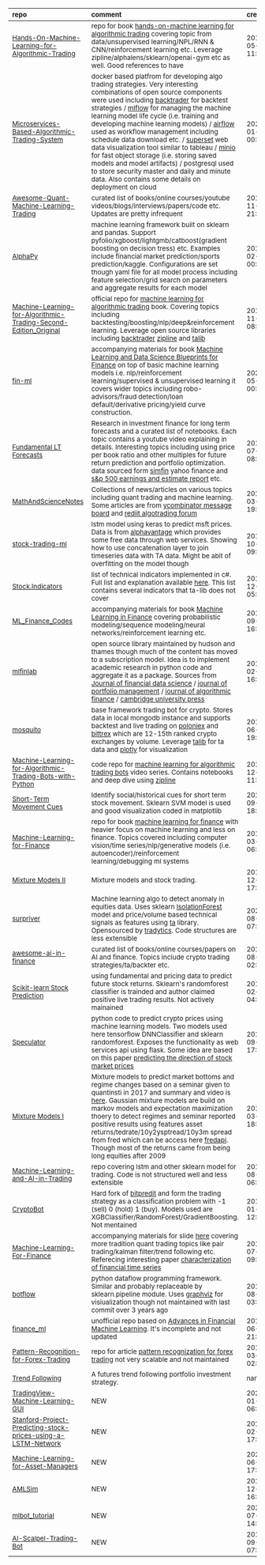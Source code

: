 | <sub>repo</sub>                                                                                                                                                                    | <sub>comment</sub>                                                                                                                                                                                                                                                                                                                                                                                                                                                                                                                                                                                                                                                                                                                                                                                | <sub>created_at</sub>          | <sub>last_commit</sub>         | <sub>star_count</sub>   | <sub>repo_status</sub>              | <sub>rating</sub>   |
|:-----------------------------------------------------------------------------------------------------------------------------------------------------------------------------------|:--------------------------------------------------------------------------------------------------------------------------------------------------------------------------------------------------------------------------------------------------------------------------------------------------------------------------------------------------------------------------------------------------------------------------------------------------------------------------------------------------------------------------------------------------------------------------------------------------------------------------------------------------------------------------------------------------------------------------------------------------------------------------------------------------|:-------------------------------|:-------------------------------|:------------------------|:------------------------------------|:--------------------|
| <sub>[Hands-On-Machine-Learning-for-Algorithmic-Trading](https://github.com/PacktPublishing/Hands-On-Machine-Learning-for-Algorithmic-Trading)</sub>                               | <sub>repo for book [hands-on-machine learning for algorithmic trading](https://www.packtpub.com/product/hands-on-machine-learning-for-algorithmic-trading/9781789346411) covering topic from data/unsupervised learning/NPL/RNN & CNN/reinforcement learning etc. Leverage zipline/alphalens/sklearn/openai-gym etc as well. Good references to have</sub>                                                                                                                                                                                                                                                                                                                                                                                                                                        | <sub>2019-05-07 11:04:25</sub> | <sub>2021-01-19 07:51:00</sub> | <sub>760.0</sub>        | <sub>:heavy_check_mark:</sub>       | <sub>:star:x5</sub> |
| <sub>[Microservices-Based-Algorithmic-Trading-System](https://github.com/saeed349/Microservices-Based-Algorithmic-Trading-System)</sub>                                            | <sub>docker based platfrom for developing algo trading strategies. Very interesting combinations of open source components were used including [backtrader](https://www.backtrader.com/) for backtest strategies / [mlflow](https://mlflow.org/) for managing the machine learning model life cycle  (i.e. training and developing machine learning models) / [airflow](https://airflow.apache.org/) used as workflow management including schedule data download etc. / [superset](https://superset.apache.org/) web data visualization tool similar to tableau / [minio](https://min.io/) for fast object storage (i.e. storing saved models and model artifacts) / postgresql used to store security master and daily and minute data. Also contains some details on deployment on cloud</sub> | <sub>2020-01-06 00:21:58</sub> | <sub>2021-05-29 18:07:29</sub> | <sub>180.0</sub>        | <sub>:heavy_check_mark:</sub>       | <sub>:star:x5</sub> |
| <sub>[Awesome-Quant-Machine-Learning-Trading](https://github.com/grananqvist/Awesome-Quant-Machine-Learning-Trading)</sub>                                                         | <sub>curated list of books/online courses/youtube videos/blogs/interviews/papers/code etc. Updates are pretty infrequent</sub>                                                                                                                                                                                                                                                                                                                                                                                                                                                                                                                                                                                                                                                                    | <sub>2018-11-05 21:09:06</sub> | <sub>2020-10-08 16:48:18</sub> | <sub>1278.0</sub>       | <sub>:heavy_check_mark:</sub>       | <sub>:star:x5</sub> |
| <sub>[AlphaPy](https://github.com/ScottfreeLLC/AlphaPy)</sub>                                                                                                                      | <sub>machine learning framework built on sklearn and pandas. Support pyfolio/xgboost/lightgmb/catboost(gradient boosting on decision tress) etc. Examples include financial market prediction/sports prediction/kaggle. Configurations are set though yaml file for all model process including feature selection/grid search on parameters and aggregate results for each model</sub>                                                                                                                                                                                                                                                                                                                                                                                                            | <sub>2016-02-14 00:47:32</sub> | <sub>2021-10-23 07:17:16</sub> | <sub>672.0</sub>        | <sub>:heavy_check_mark:</sub>       | <sub>:star:x4</sub> |
| <sub>[Machine-Learning-for-Algorithmic-Trading-Second-Edition_Original](https://github.com/PacktPublishing/Machine-Learning-for-Algorithmic-Trading-Second-Edition_Original)</sub> | <sub>official repo for [machine learning for algorithmic trading](https://www.amazon.com/Machine-Learning-Algorithmic-Trading-alternative/dp/1839217715?pf_rd_r=GZH2XZ35GB3BET09PCCA&pf_rd_p=c5b6893a-24f2-4a59-9d4b-aff5065c90ec&pd_rd_r=91a679c7-f069-4a6e-bdbb-a2b3f548f0c8&pd_rd_w=2B0Q0&pd_rd_wg=GMY5S&ref_=pd_gw_ci_mcx_mr_hp_d) book. Covering topics including backtesting/boosting/nlp/deep&reinforcement learning. Leverage open source libraries including [backtrader](https://www.backtrader.com/) [zipline](https://github.com/quantopian/zipline) and [talib](https://github.com/mrjbq7/ta-lib)</sub>                                                                                                                                                                              | <sub>2019-11-15 08:51:40</sub> | <sub>2021-01-21 07:56:08</sub> | <sub>443.0</sub>        | <sub>:heavy_check_mark:</sub>       | <sub>:star:x4</sub> |
| <sub>[fin-ml](https://github.com/tatsath/fin-ml)</sub>                                                                                                                             | <sub>accompanying materials for book [Machine Learning and Data Science Blueprints for Finance](https://www.amazon.com/Machine-Learning-Science-Blueprints-Finance/dp/1492073059) on top of basic machine learning models i.e. nlp/reinforcement learning/supervised & unsupervised learning it covers wider topics including robo-advisors/fraud detection/loan default/derivative pricing/yield curve construction.</sub>                                                                                                                                                                                                                                                                                                                                                                       | <sub>2020-05-10 00:25:56</sub> | <sub>2021-01-23 17:15:07</sub> | <sub>207.0</sub>        | <sub>:heavy_check_mark:</sub>       | <sub>:star:x4</sub> |
| <sub>[Fundamental LT Forecasts](https://github.com/Hvass-Labs/FinanceOps)</sub>                                                                                                    | <sub>Research in investment finance for long term forecasts and a curated list of notebooks. Each topic contains a youtube video explaining in details. Interesting topics including using price per book ratio and other multiples for future return prediction and portfolio optimization. data sourced form [simfin](https://github.com/SimFin/simfin) yahoo finance and [s&p 500 earnings and estimate report](https://www.spglobal.com/spdji/en/documents/additional-material/sp-500-eps-est.xlsx) etc.</sub>                                                                                                                                                                                                                                                                                | <sub>2018-07-22 08:14:46</sub> | <sub>2021-11-05 10:58:02</sub> | <sub>507.0</sub>        | <sub>:heavy_check_mark:</sub>       | <sub>:star:x3</sub> |
| <sub>[MathAndScienceNotes](https://github.com/melling/MathAndScienceNotes)</sub>                                                                                                   | <sub>Collections of news/articles on various topics including quant trading and machine learning. Some articles are from [ycombinator message board](https://news.ycombinator.com/news) and [rediit algotrading forum](https://www.reddit.com/r/algotrading/)</sub>                                                                                                                                                                                                                                                                                                                                                                                                                                                                                                                               | <sub>2016-03-11 19:13:00</sub> | <sub>2020-12-21 03:54:51</sub> | <sub>467.0</sub>        | <sub>:heavy_check_mark:</sub>       | <sub>:star:x3</sub> |
| <sub>[stock-trading-ml](https://github.com/yacoubb/stock-trading-ml)</sub>                                                                                                         | <sub>lstm model using keras to predict msft prices. Data is from [alphavantage](https://www.alphavantage.co/) which provides some free data through web services. Showing how to use concatenation layer to join timeseries data with TA data. Might be abit of overfitting on the model though</sub>                                                                                                                                                                                                                                                                                                                                                                                                                                                                                             | <sub>2019-10-10 09:44:02</sub> | <sub>2019-10-12 11:38:49</sub> | <sub>422.0</sub>        | <sub>:heavy_multiplication_x:</sub> | <sub>:star:x3</sub> |
| <sub>[Stock.Indicators](https://github.com/DaveSkender/Stock.Indicators)</sub>                                                                                                     | <sub>list of technical indicators implemented in c#. Full list and explanation available [here](https://daveskender.github.io/Stock.Indicators/docs/INDICATORS.html). This list contains several indicators that ta-lib does not cover</sub>                                                                                                                                                                                                                                                                                                                                                                                                                                                                                                                                                      | <sub>2019-12-29 05:18:07</sub> | <sub>2021-12-03 04:33:54</sub> | <sub>349.0</sub>        | <sub>:heavy_check_mark:</sub>       | <sub>:star:x3</sub> |
| <sub>[ML_Finance_Codes](https://github.com/mfrdixon/ML_Finance_Codes)</sub>                                                                                                        | <sub>accompanying materials for book [Machine Learning in Finance](https://www.springer.com/gp/book/9783030410674) covering probabilistic modeling/sequence modeling/neural networks/reinforcement learning etc.</sub>                                                                                                                                                                                                                                                                                                                                                                                                                                                                                                                                                                            | <sub>2019-09-27 16:13:50</sub> | <sub>2020-06-13 21:20:26</sub> | <sub>342.0</sub>        | <sub>:heavy_check_mark:</sub>       | <sub>:star:x3</sub> |
| <sub>[mlfinlab](https://github.com/hudson-and-thames/mlfinlab)</sub>                                                                                                               | <sub>open source library maintained by hudson and thames though much of the content has moved to a subscription model. Idea is to implement academic research in python code and aggregate it as a package. Sources from [Journal of financial data science](https://jfds.pm-research.com/) / [journal of portfolio management](https://jpm.pm-research.com/) / [journal of algorithmic finance](http://www.algorithmicfinance.org/) / [cambridge university press](https://www.cambridge.org/)</sub>                                                                                                                                                                                                                                                                                             | <sub>2019-02-13 16:57:25</sub> | <sub>2021-12-01 08:04:50</sub> | <sub>2664.0</sub>       | <sub>:heavy_check_mark:</sub>       | <sub>:star:x3</sub> |
| <sub>[mosquito](https://github.com/miro-ka/mosquito)</sub>                                                                                                                         | <sub>base framework trading bot for crypto. Stores data in local mongodb instance and supports backtest and live trading on [poloniex](https://poloniex.com/) and [bittrex](https://bittrex.com/) which are 12-15th ranked crypto exchanges by volume. Leverage [talib](https://github.com/mrjbq7/ta-lib) for ta data and [plotly](https://github.com/plotly/plotly.py) for visualization</sub>                                                                                                                                                                                                                                                                                                                                                                                                   | <sub>2017-06-18 19:57:17</sub> | <sub>2021-10-03 22:11:01</sub> | <sub>245.0</sub>        | <sub>:heavy_check_mark:</sub>       | <sub>:star:x3</sub> |
| <sub>[Machine-Learning-for-Algorithmic-Trading-Bots-with-Python](https://github.com/PacktPublishing/Machine-Learning-for-Algorithmic-Trading-Bots-with-Python)</sub>               | <sub>code repo for [machine learning for algorithmic trading bots](https://www.packtpub.com/application-development/machine-learning-algorithmic-trading-bots-python-video) video series. Contains notebooks and deep dive using [zipline](https://github.com/quantopian/zipline)</sub>                                                                                                                                                                                                                                                                                                                                                                                                                                                                                                           | <sub>2018-12-06 11:35:08</sub> | <sub>2021-01-18 06:40:53</sub> | <sub>233.0</sub>        | <sub>:heavy_check_mark:</sub>       | <sub>:star:x3</sub> |
| <sub>[Short-Term Movement Cues](https://github.com/anfederico/Clairvoyant)</sub>                                                                                                   | <sub>Identify  social/historical cues for short term stock movement. Sklearn SVM model is used and good visualization coded in matplotlib</sub>                                                                                                                                                                                                                                                                                                                                                                                                                                                                                                                                                                                                                                                   | <sub>2016-09-12 18:38:17</sub> | <sub>2021-06-24 15:43:54</sub> | <sub>2243.0</sub>       | <sub>:heavy_check_mark:</sub>       | <sub>:star:x3</sub> |
| <sub>[Machine-Learning-for-Finance](https://github.com/PacktPublishing/Machine-Learning-for-Finance)</sub>                                                                         | <sub>repo for book [machine learning for finance](https://www.packtpub.com/product/machine-learning-for-finance/9781789136364) with heavier focus on machine learning and less on finance. Topics covered including computer vision/time series/nlp/generative models (i.e. autoencoder)/reinforcement learning/debugging ml systems</sub>                                                                                                                                                                                                                                                                                                                                                                                                                                                        | <sub>2018-03-15 06:28:00</sub> | <sub>2021-01-14 15:58:03</sub> | <sub>213.0</sub>        | <sub>:heavy_check_mark:</sub>       | <sub>:star:x3</sub> |
| <sub>[Mixture Models II](https://github.com/BlackArbsCEO/mixture_model_trading_public)</sub>                                                                                       | <sub>Mixture models and stock trading.</sub>                                                                                                                                                                                                                                                                                                                                                                                                                                                                                                                                                                                                                                                                                                                                                      | <sub>2017-12-11 17:05:38</sub> | <sub>2020-05-13 23:50:47</sub> | <sub>174.0</sub>        | <sub>:heavy_check_mark:</sub>       | <sub>:star:x3</sub> |
| <sub>[surpriver](https://github.com/tradytics/surpriver)</sub>                                                                                                                     | <sub>Machine learning algo to detect anomaly in equities data. Uses sklearn [IsolationForest](https://scikit-learn.org/stable/modules/generated/sklearn.ensemble.IsolationForest.html) model and price/volume based technical signals as features using [ta](https://github.com/bukosabino/ta) library. Opensourced by [tradytics](https://tradytics.com/). Code structures are less extensible</sub>                                                                                                                                                                                                                                                                                                                                                                                             | <sub>2020-08-30 07:56:22</sub> | <sub>2020-09-21 04:32:05</sub> | <sub>1378.0</sub>       | <sub>:heavy_check_mark:</sub>       | <sub>:star:x3</sub> |
| <sub>[awesome-ai-in-finance](https://github.com/georgezouq/awesome-ai-in-finance)</sub>                                                                                            | <sub>curated list of books/online courses/papers on AI and finance. Topics include crypto trading strategies/ta/backter etc.</sub>                                                                                                                                                                                                                                                                                                                                                                                                                                                                                                                                                                                                                                                                | <sub>2018-08-29 02:07:02</sub> | <sub>2021-07-02 07:12:52</sub> | <sub>1220.0</sub>       | <sub>:heavy_check_mark:</sub>       | <sub>:star:x3</sub> |
| <sub>[Scikit-learn Stock Prediction](https://github.com/robertmartin8/MachineLearningStocks)</sub>                                                                                 | <sub>using fundamental and pricing data to predict future stock returns. Sklearn's randomforest classifier is trainded and author claimed positive live trading results. Not actively mainained</sub>                                                                                                                                                                                                                                                                                                                                                                                                                                                                                                                                                                                             | <sub>2017-02-12 04:50:44</sub> | <sub>2021-02-04 03:48:33</sub> | <sub>1108.0</sub>       | <sub>:heavy_check_mark:</sub>       | <sub>:star:x3</sub> |
| <sub>[Speculator](https://github.com/amicks/Speculator)</sub>                                                                                                                      | <sub>python code to predict crypto prices using machine learning models. Two models used here tensorflow DNNClassifier and sklearn randomforest. Exposes the functionality as web services api using flask. Some idea are based on this paper [predicting the direction of stock market prices](https://arxiv.org/pdf/1605.00003.pdf)</sub>                                                                                                                                                                                                                                                                                                                                                                                                                                                       | <sub>2017-09-03 17:43:03</sub> | <sub>2018-09-12 18:58:38</sub> | <sub>106.0</sub>        | <sub>:heavy_multiplication_x:</sub> | <sub>:star:x3</sub> |
| <sub>[Mixture  Models I](https://github.com/BlackArbsCEO/Mixture_Models)</sub>                                                                                                     | <sub>Mixture models to predict market bottoms and regime changes based on a seminar given to quantinsti in 2017 and summary and video is [here](https://blog.quantinsti.com/webinar-can-we-use-mixture-models-to-predict-market-bottoms/). Gaussian mixture models are build on markov models and expectation maximization thoery to detect regimes and seminar reported positive results using features asset returns/tedrate/10y2ysptread/10y3m spread from fred which can be access here [fredapi](https://github.com/mortada/fredapi). Though most of the returns came from being long equities after 2009 </sub>                                                                                                                                                                             | <sub>2017-03-20 18:54:24</sub> | <sub>2017-04-25 23:35:20</sub> | <sub>32.0</sub>         | <sub>:heavy_multiplication_x:</sub> | <sub>:star:x2</sub> |
| <sub>[Machine-Learning-and-AI-in-Trading](https://github.com/PyPatel/Machine-Learning-and-AI-in-Trading)</sub>                                                                     | <sub>repo covering lstm and other sklearn model for trading. Code is not structured well and less extensible</sub>                                                                                                                                                                                                                                                                                                                                                                                                                                                                                                                                                                                                                                                                                | <sub>2017-08-30 06:14:59</sub> | <sub>2019-10-29 08:14:39</sub> | <sub>291.0</sub>        | <sub>:heavy_multiplication_x:</sub> | <sub>:star:x2</sub> |
| <sub>[CryptoBot](https://github.com/AdeelMufti/CryptoBot)</sub>                                                                                                                    | <sub>Hard fork of [bitpredit](https://github.com/cbyn/bitpredict) and form the trading strategy as a classification problem with -1 (sell) 0 (hold) 1 (buy). Models used are XGBClassifier/RandomForest/GradientBoosting. Not mentained</sub>                                                                                                                                                                                                                                                                                                                                                                                                                                                                                                                                                     | <sub>2017-01-17 12:44:52</sub> | <sub>2017-01-17 12:48:17</sub> | <sub>280.0</sub>        | <sub>:heavy_multiplication_x:</sub> | <sub>:star:x2</sub> |
| <sub>[Machine-Learning-For-Finance](https://github.com/anthonyng2/Machine-Learning-For-Finance)</sub>                                                                              | <sub>accompanying materials for slide [here](https://github.com/anthonyng2/Machine-Learning-For-Finance/blob/master/Regression%20Based%20Machine%20Learning%20for%20Algorithmic%20Trading/Machine%20Learning%20-%20Linear%20Regression%20for%20Algo%20Trading%20v2017-07-13.pdf) covering more tradition quant trading topics like pair trading/kalman filter/trend following etc. Referecing interesting paper [characterization of financial time series](http://www.cs.ucl.ac.uk/fileadmin/UCL-CS/research/Research_Notes/RN_11_01.pdf)</sub>                                                                                                                                                                                                                                                  | <sub>2017-07-11 09:09:15</sub> | <sub>2018-02-21 05:36:35</sub> | <sub>207.0</sub>        | <sub>:heavy_multiplication_x:</sub> | <sub>:star:x2</sub> |
| <sub>[botflow](https://github.com/kkyon/botflow)</sub>                                                                                                                             | <sub>python dataflow programming framework. Similar and probably replaceable by sklearn.pipeline module. Uses [graphviz](https://graphviz.org/) for visiualization though not maintained with last commit over 3 years ago</sub>                                                                                                                                                                                                                                                                                                                                                                                                                                                                                                                                                                  | <sub>2018-08-20 03:13:31</sub> | <sub>2019-05-23 14:40:50</sub> | <sub>1177.0</sub>       | <sub>:heavy_multiplication_x:</sub> | <sub>:star:x2</sub> |
| <sub>[finance_ml](https://github.com/jjakimoto/finance_ml)</sub>                                                                                                                   | <sub>unofficial repo based on [Advances in Financial Machine Learning](https://www.amazon.com/Advances-Financial-Machine-Learning-Marcos/dp/1119482089). It's incomplete and not updated</sub>                                                                                                                                                                                                                                                                                                                                                                                                                                                                                                                                                                                                    | <sub>2018-06-29 21:21:17</sub> | <sub>2021-06-07 19:28:50</sub> | <sub>375.0</sub>        | <sub>:heavy_check_mark:</sub>       | <sub>:star:x1</sub> |
| <sub>[Pattern-Recognition-for-Forex-Trading](https://github.com/PythonProgramming/Pattern-Recognition-for-Forex-Trading)</sub>                                                     | <sub>repo for article [pattern recognization for forex trading](https://pythonprogramming.net/machine-learning-pattern-recognition-algorithmic-forex-stock-trading/) not very scalable and not maintained</sub>                                                                                                                                                                                                                                                                                                                                                                                                                                                                                                                                                                                   | <sub>2015-03-26 02:22:03</sub> | <sub>2015-03-26 02:33:51</sub> | <sub>184.0</sub>        | <sub>:heavy_multiplication_x:</sub> | <sub>:star:x1</sub> |
| <sub>[Trend Following](http://inseaddataanalytics.github.io/INSEADAnalytics/ExerciseSet2.html)</sub>                                                                               | <sub>A futures trend following portfolio investment strategy.</sub>                                                                                                                                                                                                                                                                                                                                                                                                                                                                                                                                                                                                                                                                                                                               | <sub>nan</sub>                 | <sub>nan</sub>                 | <sub>nan</sub>          | <sub>:heavy_check_mark:</sub>       | <sub></sub>         |
| <sub>[TradingView-Machine-Learning-GUI](https://github.com/TreborNamor/TradingView-Machine-Learning-GUI)</sub>                                                                     | <sub>NEW</sub>                                                                                                                                                                                                                                                                                                                                                                                                                                                                                                                                                                                                                                                                                                                                                                                    | <sub>2021-01-27 06:42:02</sub> | <sub>2021-09-26 00:48:26</sub> | <sub>179.0</sub>        | <sub>:heavy_check_mark:</sub>       | <sub></sub>         |
| <sub>[Stanford-Project-Predicting-stock-prices-using-a-LSTM-Network](https://github.com/dduemig/Stanford-Project-Predicting-stock-prices-using-a-LSTM-Network)</sub>               | <sub>NEW</sub>                                                                                                                                                                                                                                                                                                                                                                                                                                                                                                                                                                                                                                                                                                                                                                                    | <sub>2019-02-19 17:40:43</sub> | <sub>2020-02-24 14:46:43</sub> | <sub>128.0</sub>        | <sub>:heavy_check_mark:</sub>       | <sub></sub>         |
| <sub>[Machine-Learning-for-Asset-Managers](https://github.com/emoen/Machine-Learning-for-Asset-Managers)</sub>                                                                     | <sub>NEW</sub>                                                                                                                                                                                                                                                                                                                                                                                                                                                                                                                                                                                                                                                                                                                                                                                    | <sub>2020-06-21 17:56:55</sub> | <sub>2021-09-01 13:21:21</sub> | <sub>118.0</sub>        | <sub>:heavy_check_mark:</sub>       | <sub></sub>         |
| <sub>[AMLSim](https://github.com/IBM/AMLSim)</sub>                                                                                                                                 | <sub>NEW</sub>                                                                                                                                                                                                                                                                                                                                                                                                                                                                                                                                                                                                                                                                                                                                                                                    | <sub>2018-12-18 16:14:56</sub> | <sub>2021-11-11 00:53:18</sub> | <sub>115.0</sub>        | <sub>:heavy_check_mark:</sub>       | <sub></sub>         |
| <sub>[mlbot_tutorial](https://github.com/richmanbtc/mlbot_tutorial)</sub>                                                                                                          | <sub>NEW</sub>                                                                                                                                                                                                                                                                                                                                                                                                                                                                                                                                                                                                                                                                                                                                                                                    | <sub>2021-07-19 14:07:12</sub> | <sub>2021-11-28 17:07:03</sub> | <sub>115.0</sub>        | <sub>:heavy_check_mark:</sub>       | <sub></sub>         |
| <sub>[AI-Scalpel-Trading-Bot](https://github.com/hackobi/AI-Scalpel-Trading-Bot)</sub>                                                                                             | <sub>NEW</sub>                                                                                                                                                                                                                                                                                                                                                                                                                                                                                                                                                                                                                                                                                                                                                                                    | <sub>2019-09-06 07:17:28</sub> | <sub>2021-06-02 08:12:03</sub> | <sub>108.0</sub>        | <sub>:heavy_check_mark:</sub>       | <sub></sub>         |